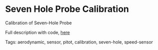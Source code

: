 # Seven Hole Probe Calibration
Calibration of Seven-Hole Probe

Full description with code, [here](https://github.com/arielya/SevenHoleProbe/blob/master/Seven_Hole_Probe_Calibration.ipynb)

Tags: aerodynamic, sensor, pitot, calibration, seven-hole, speed-sensor 
